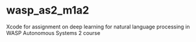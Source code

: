 # wasp_as2_m1a2
Xcode for assignment on deep learning for natural language processing in WASP Autonomous Systems 2 course
